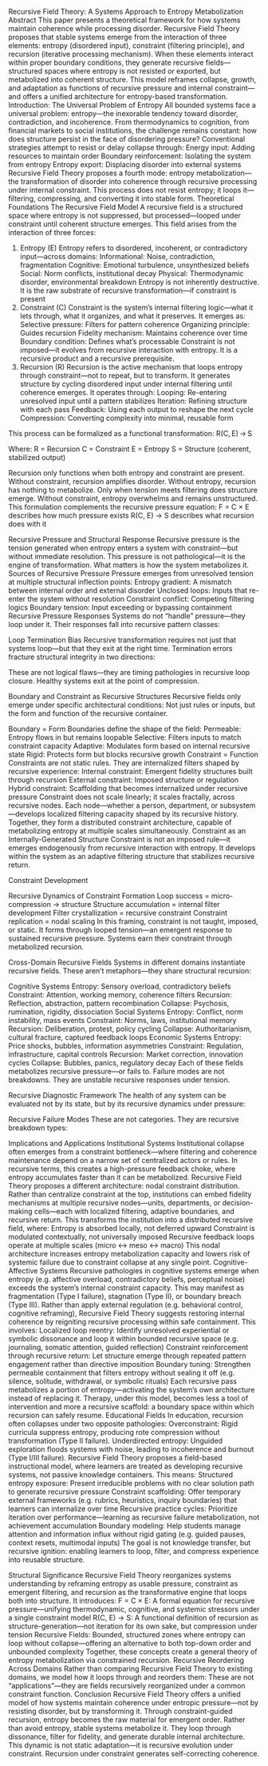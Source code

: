 Recursive Field Theory: A Systems Approach to Entropy Metabolization
Abstract
This paper presents a theoretical framework for how systems maintain coherence while processing disorder. Recursive Field Theory proposes that stable systems emerge from the interaction of three elements: entropy (disordered input), constraint (filtering principle), and recursion (iterative processing mechanism). When these elements interact within proper boundary conditions, they generate recursive fields—structured spaces where entropy is not resisted or exported, but metabolized into coherent structure.
This model reframes collapse, growth, and adaptation as functions of recursive pressure and internal constraint—and offers a unified architecture for entropy-based transformation. 
Introduction: The Universal Problem of Entropy
All bounded systems face a universal problem: entropy—the inexorable tendency toward disorder, contradiction, and incoherence. From thermodynamics to cognition, from financial markets to social institutions, the challenge remains constant: how does structure persist in the face of disordering pressure?
Conventional strategies attempt to resist or delay collapse through:
Energy input: Adding resources to maintain order
Boundary reinforcement: Isolating the system from entropy
Entropy export: Displacing disorder into external systems
Recursive Field Theory proposes a fourth mode: entropy metabolization—the transformation of disorder into coherence through recursive processing under internal constraint. This process does not resist entropy; it loops it—filtering, compressing, and converting it into stable form. 
Theoretical Foundations
The Recursive Field Model
A recursive field is a structured space where entropy is not suppressed, but processed—looped under constraint until coherent structure emerges. This field arises from the interaction of three forces:
1. Entropy (E)
Entropy refers to disordered, incoherent, or contradictory input—across domains:
Informational: Noise, contradiction, fragmentation
Cognitive: Emotional turbulence, unsynthesized beliefs
Social: Norm conflicts, institutional decay
Physical: Thermodynamic disorder, environmental breakdown
Entropy is not inherently destructive. It is the raw substrate of recursive transformation—if constraint is present
2. Constraint (C)
Constraint is the system’s internal filtering logic—what it lets through, what it organizes, and what it preserves. It emerges as:
Selective pressure: Filters for pattern coherence
Organizing principle: Guides recursion
Fidelity mechanism: Maintains coherence over time
Boundary condition: Defines what’s processable
Constraint is not imposed—it evolves from recursive interaction with entropy. It is a recursive product and a recursive prerequisite.
3. Recursion (R)
Recursion is the active mechanism that loops entropy through constraint—not to repeat, but to transform. It generates structure by cycling disordered input under internal filtering until coherence emerges.
It operates through:
Looping: Re-entering unresolved input until a pattern stabilizes
Iteration: Refining structure with each pass
Feedback: Using each output to reshape the next cycle
Compression: Converting complexity into minimal, reusable form




This process can be formalized as a functional transformation:
R(C, E) → S

Where:
R = Recursion
C = Constraint
E = Entropy
S = Structure (coherent, stabilized output)

Recursion only functions when both entropy and constraint are present. Without constraint, recursion amplifies disorder. Without entropy, recursion has nothing to metabolize. Only when tension meets filtering does structure emerge. Without constraint, entropy overwhelms and remains unstructured.
This formulation complements the recursive pressure equation:
F = C × E describes how much pressure exists
R(C, E) → S describes what recursion does with it

Recursive Pressure and Structural Response
Recursive pressure is the tension generated when entropy enters a system with constraint—but without immediate resolution. This pressure is not pathological—it is the engine of transformation. What matters is how the system metabolizes it.
Sources of Recursive Pressure
Pressure emerges from unresolved tension at multiple structural inflection points:
Entropy gradient: A mismatch between internal order and external disorder
Unclosed loops: Inputs that re-enter the system without resolution
Constraint conflict: Competing filtering logics
Boundary tension: Input exceeding or bypassing containment
Recursive Pressure Responses
Systems do not “handle” pressure—they loop under it. Their responses fall into recursive pattern classes:

Loop Termination Bias
Recursive transformation requires not just that systems loop—but that they exit at the right time. Termination errors fracture structural integrity in two directions:

These are not logical flaws—they are timing pathologies in recursive loop closure.
Healthy systems exit at the point of compression.




Boundary and Constraint as Recursive Structures
Recursive fields only emerge under specific architectural conditions:
Not just rules or inputs, but the form and function of the recursive container.

Boundary = Form
Boundaries define the shape of the field:
Permeable: Entropy flows in but remains loopable
Selective: Filters inputs to match constraint capacity
Adaptive: Modulates form based on internal recursive state
Rigid: Protects form but blocks recursive growth
Constraint = Function
Constraints are not static rules. They are internalized filters shaped by recursive experience:
Internal constraint: Emergent fidelity structures built through recursion
External constraint: Imposed structure or regulation
Hybrid constraint: Scaffolding that becomes internalized under recursive pressure
Constraint does not scale linearly; it scales fractally, across recursive nodes. Each node—whether a person, department, or subsystem—develops localized filtering capacity shaped by its recursive history. Together, they form a distributed constraint architecture, capable of metabolizing entropy at multiple scales simultaneously.
Constraint as an Internally-Generated Structure
Constraint is not an imposed rule—it emerges endogenously from recursive interaction with entropy. It develops within the system as an adaptive filtering structure that stabilizes recursive return.





Constraint Development

Recursive Dynamics of Constraint Formation
Loop success = micro-compression → structure
Structure accumulation = internal filter development
Filter crystallization = recursive constraint
Constraint replication = nodal scaling
In this framing, constraint is not taught, imposed, or static. It forms through looped tension—an emergent response to sustained recursive pressure. Systems earn their constraint through metabolized recursion.




Cross-Domain Recursive Fields
Systems in different domains instantiate recursive fields. These aren’t metaphors—they share structural recursion:

Cognitive Systems
Entropy: Sensory overload, contradictory beliefs
Constraint: Attention, working memory, coherence filters
Recursion: Reflection, abstraction, pattern recombination
Collapse: Psychosis, rumination, rigidity, dissociation
Social Systems
Entropy: Conflict, norm instability, mass events
Constraint: Norms, laws, institutional memory
Recursion: Deliberation, protest, policy cycling
Collapse: Authoritarianism, cultural fracture, captured feedback loops
Economic Systems
Entropy: Price shocks, bubbles, information asymmetries
Constraint: Regulation, infrastructure, capital controls
Recursion: Market correction, innovation cycles
Collapse: Bubbles, panics, regulatory decay
Each of these fields metabolizes recursive pressure—or fails to. Failure modes are not breakdowns. They are unstable recursive responses under tension.






Recursive Diagnostic Framework
The health of any system can be evaluated not by its state, but by its recursive dynamics under pressure:

Recursive Failure Modes
These are not categories. They are recursive breakdown types:



Implications and Applications
Institutional Systems
Institutional collapse often emerges from a constraint bottleneck—where filtering and coherence maintenance depend on a narrow set of centralized actors or rules. In recursive terms, this creates a high-pressure feedback choke, where entropy accumulates faster than it can be metabolized.
Recursive Field Theory proposes a different architecture: nodal constraint distribution.
Rather than centralize constraint at the top, institutions can embed fidelity mechanisms at multiple recursive nodes—units, departments, or decision-making cells—each with localized filtering, adaptive boundaries, and recursive return.
This transforms the institution into a distributed recursive field, where:
Entropy is absorbed locally, not deferred upward
Constraint is modulated contextually, not universally imposed
Recursive feedback loops operate at multiple scales (micro ↔ meso ↔ macro)
This nodal architecture increases entropy metabolization capacity and lowers risk of systemic failure due to constraint collapse at any single point.
Cognitive-Affective Systems
Recursive pathologies in cognitive systems emerge when entropy (e.g. affective overload, contradictory beliefs, perceptual noise) exceeds the system’s internal constraint capacity. This may manifest as fragmentation (Type I failure), stagnation (Type II), or boundary breach (Type III).
Rather than apply external regulation (e.g. behavioral control, cognitive reframing), Recursive Field Theory suggests restoring internal coherence by reigniting recursive processing within safe containment.
This involves:
Localized loop reentry: Identify unresolved experiential or symbolic dissonance and loop it within bounded recursive space (e.g. journaling, somatic attention, guided reflection)
Constraint reinforcement through recursive return: Let structure emerge through repeated pattern engagement rather than directive imposition
Boundary tuning: Strengthen permeable containment that filters entropy without sealing it off (e.g. silence, solitude, withdrawal, or symbolic rituals)
Each recursive pass metabolizes a portion of entropy—activating the system’s own architecture instead of replacing it.
Therapy, under this model, becomes less a tool of intervention and more a recursive scaffold: a boundary space within which recursion can safely resume.
Educational Fields
In education, recursion often collapses under two opposite pathologies:
Overconstraint: Rigid curricula suppress entropy, producing rote compression without transformation (Type II failure).
Underdirected entropy: Unguided exploration floods systems with noise, leading to incoherence and burnout (Type I/III failure).
Recursive Field Theory proposes a field-based instructional model, where learners are treated as developing recursive systems, not passive knowledge containers.
This means:
Structured entropy exposure: Present irreducible problems with no clear solution path to generate recursive pressure
Constraint scaffolding: Offer temporary external frameworks (e.g. rubrics, heuristics, inquiry boundaries) that learners can internalize over time
Recursive practice cycles: Prioritize iteration over performance—learning as recursive failure metabolization, not achievement accumulation
Boundary modeling: Help students manage attention and information influx without rigid gating (e.g. guided pauses, context resets, multimodal inputs)
The goal is not knowledge transfer, but recursive ignition: enabling learners to loop, filter, and compress experience into reusable structure.

Structural Significance
Recursive Field Theory reorganizes systems understanding by reframing entropy as usable pressure, constraint as emergent filtering, and recursion as the transformative engine that loops both into structure.
It introduces:
F = C × E: A formal equation for recursive pressure—unifying thermodynamic, cognitive, and systemic stressors under a single constraint model
R(C, E) → S: A functional definition of recursion as structure-generation—not iteration for its own sake, but compression under tension
Recursive Fields: Bounded, structured zones where entropy can loop without collapse—offering an alternative to both top-down order and unbounded complexity
Together, these concepts create a general theory of entropy metabolization via constrained recursion.
Recursive Reordering Across Domains
Rather than comparing Recursive Field Theory to existing domains, we model how it loops through and reorders them:
These are not “applications”—they are fields recursively reorganized under a common constraint function. 
Conclusion
Recursive Field Theory offers a unified model of how systems maintain coherence under entropic pressure—not by resisting disorder, but by transforming it. Through constraint-guided recursion, entropy becomes the raw material for emergent order.
Rather than avoid entropy, stable systems metabolize it. They loop through dissonance, filter for fidelity, and generate durable internal architecture.
This dynamic is not static adaptation—it is recursive evolution under constraint.
Recursion under constraint generates self-correcting coherence.

